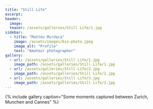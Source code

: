 ```yaml
---
title: "Still Life"
excerpt: 
header:
  image: 
  teaser: /assets/galleries/Still Life/1.jpg
sidebar:
  - title: "Matteo Murdaca"
    image: /assets/images/bio-photo.jpeg
    image_alt: "Profile"
    text: "Amateur photographer"
gallery:
  - url: /assets/galleries/Still Life/1.jpg
    image_path: /assets/galleries/Still Life/1.jpg
  - url: /assets/galleries/Still Life/2.jpg
    image_path: /assets/galleries/Still Life/2.jpg
  - url: /assets/galleries/Still Life/3.jpg
    image_path: /assets/galleries/Still Life/3.jpg
---
```


{% include gallery caption="Some moments captured between Zurich, Munchen and Cannes" %}